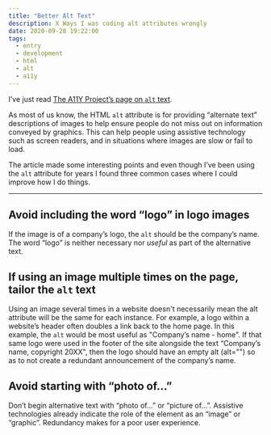 ```yaml
---
title: "Better Alt Text"
description: X Ways I was coding alt attributes wrongly
date: 2020-09-28 19:22:00
tags:
  - entry
  - development
  - html
  - alt
  - a11y
---
```

I’ve just read [The A11Y Project’s page on `alt` text](https://www.a11yproject.com/posts/2013-01-14-alt-text/).

As most of us know, the HTML `alt` attribute is for providing “alternate text” descriptions of images to help ensure people do not miss out on information conveyed by graphics. This can help people using assistive technology such as screen readers, and in situations where images are slow or fail to load.

The article made some interesting points and even though I’ve been using the `alt` attribute for years I found three common cases where I could improve how I do things.

---

## Avoid including the word “logo” in logo images

If the image is of a company’s logo, the `alt` should be the company’s name. The word “logo” is neither necessary nor _useful_ as part of the alternative text.

## If using an image multiple times on the page, tailor the `alt` text

Using an image several times in a website doesn't necessarily mean the alt attribute will be the same for each instance. For example, a logo within a website’s header often doubles a link back to the home page. In this example, the `alt` would be most useful as "Company’s name - home". If that same logo were used in the footer of the site alongside the text “Company’s name, copyright 20XX", then the logo should have an empty alt (alt="") so as to not create a redundant announcement of the company’s name.

## Avoid starting with “photo of…”

Don’t begin alternative text with “photo of…” or “picture of…”. Assistive technologies already indicate the role of the element as an “image” or “graphic”. Redundancy makes for a poor user experience.
